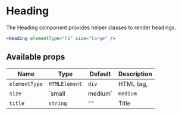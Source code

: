 # Heading

The Heading component provides helper classes to render headings.

```jsx
<Heading elementType="h1" size="large" />
```

## Available props

| Name          | Type                                                   | Default  | Description      |
| ------------- | ------------------------------------------------------ | -------- | ---------------- |
| `elementType` | `HTMLElement`                                          | `div`    | HTML tag,        |
| `size`        | `small | medium`                                       | `medium` | Size of the text |
| `title`       | `string`                                               | `""`     | Title            |

